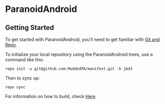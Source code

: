 ParanoidAndroid
===============

Getting Started
---------------

To get started with ParanoidAndroid, you'll need to get
familiar with [Git and Repo](http://source.android.com/download/using-repo).

To initialize your local repository using the ParanoidAndroid trees, use a command like this:

    repo init -u git@github.com:ModdedPA/manifest.git -b jb43

Then to sync up:

    repo sync

For information on how to build, check [Here](https://github.com/ParanoidAndroid/paranoid)
